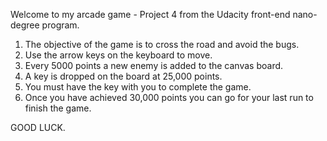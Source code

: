 
Welcome to my arcade game - Project 4 from the Udacity front-end nano-degree program.

1. The objective of the game is to cross the road and avoid the bugs.
2. Use the arrow keys on the keyboard to move.
3. Every 5000 points a new enemy is added to the canvas board.
4. A key is dropped on the board at 25,000 points.
5. You must have the key with you to complete the game.
6. Once you have achieved 30,000 points you can go for your last run to finish the game.

GOOD LUCK. 
